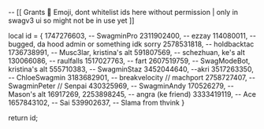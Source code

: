 -- [[ Grants 👑 Emoji, dont whitelist ids here without permission | only in swagv3 ui so might not be in use yet ]]

local id = {
  1747276603, -- SwagminPro
  2311902400, -- ezzay
  114080011, -- bugged, da hood admin or something idk sorry
  2578531818, -- holdbacktac
  1736738991, -- Musc3lar, kristina's alt
  591807569, -- schezhuan, ke's alt
  130066086, -- raulfalls
  1517027763, -- fart
  2607519759, -- SwagModeBot, kristina's alt
  555710383, -- SwagminStaz
  3452044640, --akri
  3517263350, -- ChloeSwagmin
  3183682901, -- breakvelocity // machport
  2758727407, -- SwagminPeter // Senpai
  430325969, -- SwagminAndy
  170526279, -- Mason's alt
  16917269,
  2253898245, -- angra (ke friend)
  3333419119, -- Ace
  1657843102, -- Sai
  539902637, -- Slama from thvink
}

return id;
